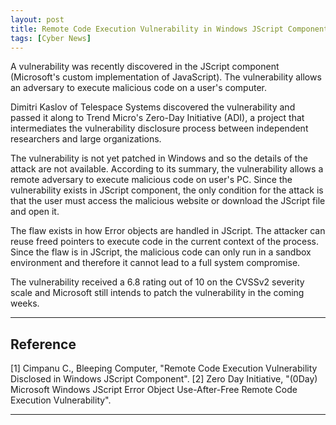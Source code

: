 ```yaml
---
layout: post
title: Remote Code Execution Vulnerability in Windows JScript Component
tags: [Cyber News]
---
```


A vulnerability was recently discovered in the JScript component (Microsoft's custom implementation of JavaScript). The vulnerability allows an adversary to execute malicious code on a user's computer.

Dimitri Kaslov of Telespace Systems discovered the vulnerability and passed it along to Trend Micro's Zero-Day Initiative (ADI), a project that intermediates the vulnerability disclosure process between independent researchers and large organizations.

The vulnerability is not yet patched in Windows and so the details of the attack are not available. According to its summary, the vulnerability allows a remote adversary to execute malicious code on user's PC. Since the vulnerability exists in JScript component, the only condition for the attack is that the user must access the malicious website or download the JScript file and open it.

The flaw exists in how Error objects are handled in JScript. The attacker can reuse freed pointers to execute code in the current context of the process. Since the flaw is in JScript, the malicious code can only run in a sandbox environment and therefore it cannot lead to a full system compromise.

The vulnerability received a 6.8 rating out of 10 on the CVSSv2 severity scale and Microsoft still intends to patch the vulnerability in the coming weeks.

---

## Reference
\[1\] Cimpanu C., Bleeping Computer, "Remote Code Execution Vulnerability Disclosed in Windows JScript Component".
\[2\] Zero Day Initiative, "(0Day) Microsoft Windows JScript Error Object Use-After-Free Remote Code Execution Vulnerability".

[1]:  https://www.bleepingcomputer.com/news/security/remote-code-execution-vulnerability-disclosed-in-windows-jscript-component/ "Remote Code Execution Vulnerability Disclosed in Windows JScript Component"
[2]: https://www.zerodayinitiative.com/advisories/ZDI-18-534/ "(0Day) Microsoft Windows JScript Error Object Use-After-Free Remote Code Execution Vulnerability"
---
